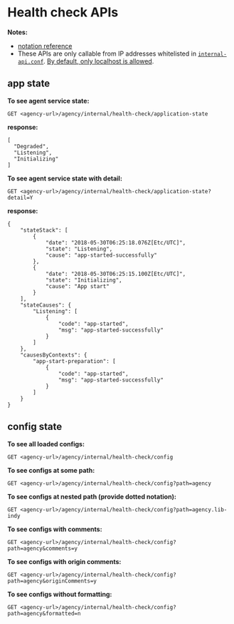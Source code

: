 # Health check APIs

**Notes:**
* [notation reference](api-notation-reference.md)
* These APIs are only callable from IP addresses whitelisted in
[`internal-api.conf`](http://bit.ly/2JmXrqn). [By default, only localhost
is allowed](../../guidelines/provide-safe-and-helpful-defaults.md).


## app state
**To see agent service state:**

    GET <agency-url>/agency/internal/health-check/application-state

**response:** 
    
    [
      "Degraded",
      "Listening",
      "Initializing"
    ]

**To see agent service state with detail:**

    GET <agency-url>/agency/internal/health-check/application-state?detail=Y

**response:**

    {
    	"stateStack": [
            {
                "date": "2018-05-30T06:25:18.076Z[Etc/UTC]",
                "state": "Listening",
                "cause": "app-started-successfully"
            },
            {
                "date": "2018-05-30T06:25:15.100Z[Etc/UTC]",
                "state": "Initializing",
                "cause": "App start"
            }
    	],
    	"stateCauses": {
            "Listening": [
                {
                    "code": "app-started",
                    "msg": "app-started-successfully"
                }
            ]
    	},
    	"causesByContexts": {
            "app-start-preparation": [
                {
                    "code": "app-started",
                    "msg": "app-started-successfully"
                }
            ]
    	}
    }

## config state

**To see all loaded configs:**

    GET <agency-url>/agency/internal/health-check/config

**To see configs at some path:**

    GET <agency-url>/agency/internal/health-check/config?path=agency
            
**To see configs at nested path (provide dotted notation):**

    GET <agency-url>/agency/internal/health-check/config?path=agency.lib-indy

**To see configs with comments:**

    GET <agency-url>/agency/internal/health-check/config?path=agency&comments=y

**To see configs with origin comments:**

    GET <agency-url>/agency/internal/health-check/config?path=agency&originComments=y

**To see configs without formatting:**

    GET <agency-url>/agency/internal/health-check/config?path=agency&formatted=n

